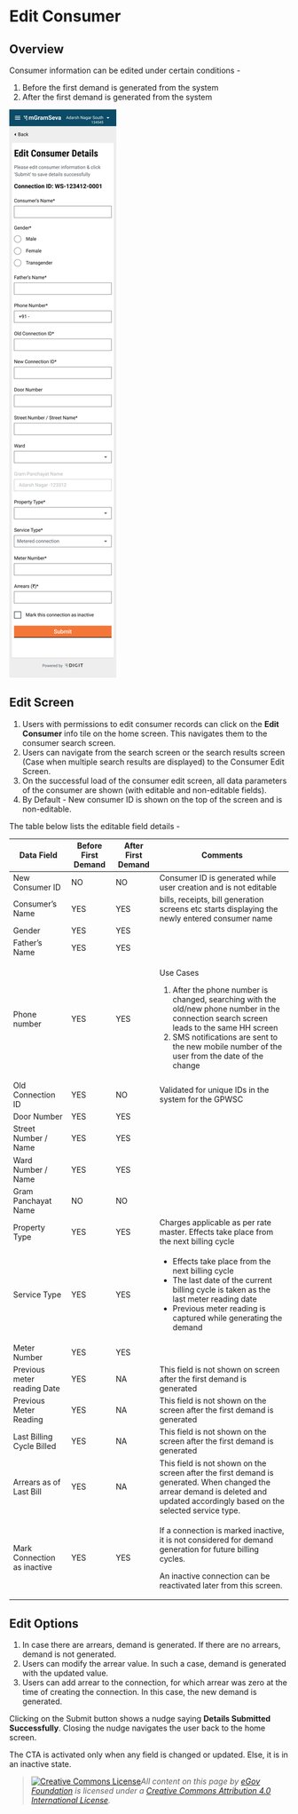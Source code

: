 # Edit Consumer

## Overview

Consumer information can be edited under certain conditions -

1. Before the first demand is generated from the system
2. After the first demand is generated from the system

![](<../../../.gitbook/assets/image (35).png>)

## Edit Screen

1. Users with permissions to edit consumer records can click on the **Edit Consumer** info tile on the home screen. This navigates them to the consumer search screen.
2. Users can navigate from the search screen or the search results screen (Case when multiple search results are displayed) to the Consumer Edit Screen.
3. On the successful load of the consumer edit screen, all data parameters of the consumer are shown (with editable and non-editable fields).
4. By Default - New consumer ID is shown on the top of the screen and is non-editable.&#x20;

The table below lists the editable field details -

| **Data Field**              | **Before First Demand** | **After First Demand** | **Comments**                                                                                                                                                                                                                                                                  |
| --------------------------- | ----------------------- | ---------------------- | ----------------------------------------------------------------------------------------------------------------------------------------------------------------------------------------------------------------------------------------------------------------------------- |
| New Consumer ID             | NO                      | NO                     | Consumer ID is generated while user creation and is not editable                                                                                                                                                                                                              |
| Consumer’s Name             | YES                     | YES                    | bills, receipts, bill generation screens etc starts displaying the newly entered consumer name                                                                                                                                                                                |
| Gender                      | YES                     | YES                    |                                                                                                                                                                                                                                                                               |
| Father’s Name               | YES                     | YES                    |                                                                                                                                                                                                                                                                               |
| Phone number                | YES                     | YES                    | <p>Use Cases</p><ol><li>After the phone number is changed, searching with the old/new phone number in the connection search screen leads to the same HH screen</li><li>SMS notifications are sent to the new mobile number of the user from the date of the change </li></ol> |
| Old Connection ID           | YES                     | NO                     | Validated for unique IDs in the system for the GPWSC                                                                                                                                                                                                                          |
| Door Number                 | YES                     | YES                    |                                                                                                                                                                                                                                                                               |
| Street Number / Name        | YES                     | YES                    |                                                                                                                                                                                                                                                                               |
| Ward Number / Name          | YES                     | YES                    |                                                                                                                                                                                                                                                                               |
| Gram Panchayat Name         | NO                      | NO                     |                                                                                                                                                                                                                                                                               |
| Property Type               | YES                     | YES                    | Charges applicable as per rate master. Effects take place from the next billing cycle                                                                                                                                                                                         |
| Service Type                | YES                     | YES                    | <ul><li>Effects take place from the next billing cycle</li><li>The last date of the current billing cycle is taken as the last meter reading date</li><li>Previous meter reading is captured while generating the demand</li></ul>                                            |
| Meter Number                | YES                     | YES                    |                                                                                                                                                                                                                                                                               |
| Previous meter reading Date | YES                     | NA                     | This field is not shown on screen after the first demand is generated                                                                                                                                                                                                         |
| Previous Meter Reading      | YES                     | NA                     | This field is not shown on the screen after the first demand is generated                                                                                                                                                                                                     |
| Last Billing Cycle Billed   | YES                     | NA                     | This field is not shown on the screen after the first demand is generated                                                                                                                                                                                                     |
| Arrears as of Last Bill     | YES                     | NA                     | This field is not shown on the screen after the first demand is generated. When changed the arrear demand is deleted and updated accordingly based on the selected service type.                                                                                              |
| Mark Connection as inactive | YES                     | YES                    | <p> If a connection is marked inactive, it is not considered for demand generation for future billing cycles.</p><p>An inactive connection can be reactivated later from this screen.</p>                                                                                     |

## Edit Options

1. In case there are arrears, demand is generated. If there are no arrears, demand is not generated.
2. Users can modify the arrear value. In such a case, demand is generated with the updated value.
3. Users can add arrear to the connection, for which arrear was zero at the time of creating the connection. In this case, the new demand is generated.

Clicking on the Submit button shows a nudge saying **Details Submitted Successfully**. Closing the nudge navigates the user back to the home screen.

The CTA is activated only when any field is changed or updated. Else, it is in an inactive state.

> [![Creative Commons License](https://i.creativecommons.org/l/by/4.0/80x15.png)_​_](http://creativecommons.org/licenses/by/4.0/)_All content on this page by_ [_eGov Foundation_](https://egov.org.in/) _is licensed under a_ [_Creative Commons Attribution 4.0 International License_](http://creativecommons.org/licenses/by/4.0/)_._
